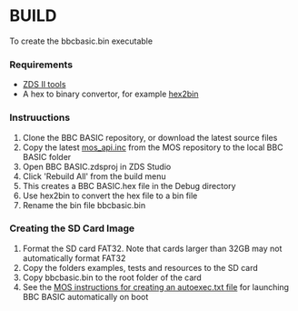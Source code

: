 # BUILD

To create the bbcbasic.bin executable

### Requirements

- [ZDS II tools](https://zilog.com/index.php?option=com_zcm&task=view&soft_id=38&Itemid=74)
- A hex to binary convertor, for example [hex2bin](https://hex2bin.sourceforge.net)

### Instruuctions

1. Clone the BBC BASIC repository, or download the latest source files
2. Copy the latest [mos_api.inc](https://github.com/breakintoprogram/agon-mos/blob/main/src/mos_api.inc) from the MOS repository to the local BBC BASIC folder
3. Open BBC BASIC.zdsproj in ZDS Studio
4. Click 'Rebuild All' from the build menu
5. This creates a BBC BASIC.hex file in the Debug directory
6. Use hex2bin to convert the hex file to a bin file
7. Rename the bin file bbcbasic.bin

### Creating the SD Card Image

1. Format the SD card FAT32. Note that cards larger than 32GB may not automatically format FAT32
2. Copy the folders examples, tests and resources to the SD card 
3. Copy bbcbasic.bin to the root folder of the card
4. See the [MOS instructions for creating an autoexec.txt file](https://github.com/breakintoprogram/agon-mos#the-autoexectxt-file) for launching BBC BASIC automatically on boot